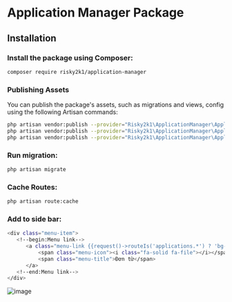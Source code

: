 # Application Manager Package

## Installation

### Install the package using Composer:

```bash
composer require risky2k1/application-manager
```

### Publishing Assets
You can publish the package's assets, such as migrations and views, config using the following Artisan commands:

```bash
php artisan vendor:publish --provider="Risky2k1\ApplicationManager\ApplicationManagerServiceProvider" --tag="migrations"
php artisan vendor:publish --provider="Risky2k1\ApplicationManager\ApplicationManagerServiceProvider" --tag="views"
php artisan vendor:publish --provider="Risky2k1\ApplicationManager\ApplicationManagerServiceProvider" --tag="config"
```
### Run migration:

```bash
php artisan migrate
```

### Cache Routes:
```bash
php artisan route:cache
```

### Add to side bar:

```bash
<div class="menu-item">
   <!--begin:Menu link-->
      <a class="menu-link {{request()->routeIs('applications.*') ? 'bg-success':''}}" href="{{route('applications.index',['type'=>config('application-manager.application.default')])}}">
          <span class="menu-icon"><i class="fa-solid fa-file"></i></span>
          <span class="menu-title">Đơn từ</span>
      </a>
   <!--end:Menu link-->
</div>
```
![image](https://github.com/risky2k1/application-manager/assets/97021417/1bc1a8cf-d6ac-4ab9-8967-f44390303a8d)




